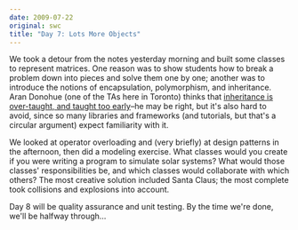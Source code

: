 ```yaml
---
date: 2009-07-22
original: swc
title: "Day 7: Lots More Objects"
---
```

<p>We took a detour from the notes yesterday morning and built some classes to represent matrices. One reason was to show students how to break a problem down into pieces and solve them one by one; another was to introduce the notions of encapsulation, polymorphism, and inheritance.  Aran Donohue (one of the TAs here in Toronto) thinks that <a href="http://littlecomputerscientist.wordpress.com/2009/07/21/inheritance-is-over-taught-and-taught-too-early/">inheritance is over-taught, and taught too early</a>–he may be right, but it's also hard to avoid, since so many libraries and frameworks (and tutorials, but that's a circular argument) expect familiarity with it.</p>
<p>We looked at operator overloading and (very briefly) at design patterns in the afternoon, then did a modeling exercise. What classes would you create if you were writing a program to simulate solar systems? What would those classes' responsibilities be, and which classes would collaborate with which others? The most creative solution included Santa Claus; the most complete took collisions and explosions into account.</p>
<p>Day 8 will be quality assurance and unit testing. By the time we're done, we'll be halfway through…</p>
